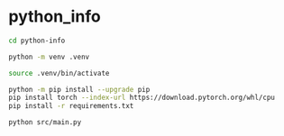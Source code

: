 # python_info

```sh
cd python-info
```
```sh
python -m venv .venv
```
```sh
source .venv/bin/activate
```
```sh
python -m pip install --upgrade pip
pip install torch --index-url https://download.pytorch.org/whl/cpu
pip install -r requirements.txt
```

```sh
python src/main.py
```
